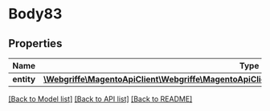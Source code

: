 # Body83

## Properties
Name | Type | Description | Notes
------------ | ------------- | ------------- | -------------
**entity** | [**\Webgriffe\MagentoApiClient\Webgriffe\MagentoApiClient\Model\SalesDataShipmentCommentInterface**](SalesDataShipmentCommentInterface.md) |  | 

[[Back to Model list]](../README.md#documentation-for-models) [[Back to API list]](../README.md#documentation-for-api-endpoints) [[Back to README]](../README.md)


